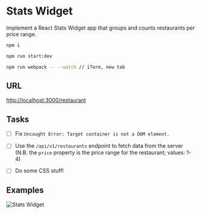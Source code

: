# Stats Widget

Implement a React Stats Widget app that groups and counts restaurants per price range.

```bash
npm i

npm run start:dev

npm run webpack -- --watch // iTerm, new tab
```

## URL

[http://localhost:3000/restaurant](http://localhost:3000/restaurant)

## Tasks

- [ ] Fix `Uncaught Error: Target container is not a DOM element.`

- [ ] Use the `/api/v1/restaurants` endpoint to fetch data from the server (N.B. the `price` property is the price range for the restaurant; values: 1-4)

- [ ] Do some CSS stuff!

## Examples

![Stats Widget](stats-widget.png "Stats Widget")
